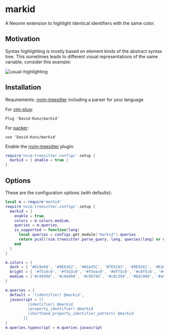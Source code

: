 # markid

A Neovim extension to highlight identical identifiers with the same color.

## Motivation

Syntax highlighting is mostly based on element kinds of the abstract syntax tree.
This sometimes leads to different visual representations of the same variable, consider this example:

![usual-highlighting](https://user-images.githubusercontent.com/1009936/189521578-99f0fdfb-f1db-4598-89e8-5ee5c98773fd.png)


## Installation

Requirements: [nvim-treesitter](https://github.com/nvim-treesitter/nvim-treesitter) including a parser for your language

For [vim-plug](https://github.com/junegunn/vim-plug):
```
Plug 'David-Kunz/markid'
```
For [packer](https://github.com/wbthomason/packer.nvim):
```
use 'David-Kunz/markid'
```

Enable the [nvim-treesitter](https://github.com/nvim-treesitter/nvim-treesitter) plugin:

```lua
require'nvim-treesitter.configs'.setup {
  markid = { enable = true }
}
```

## Options

These are the configuration options (with defaults):

```lua
local m = require'markid'
require'nvim-treesitter.configs'.setup {
  markid = {
    enable = true,
    colors = m.colors.medium,
    queries = m.queries,
    is_supported = function(lang)
      local queries = configs.get_module("markid").queries
      return pcall(vim.treesitter.parse_query, lang, queries[lang] or queries['default'])
    end
  }
}

m.colors = {
  dark = { '#619e9d', '#9E6162', '#81A35C', '#7E5CA3', '#9E9261', '#616D9E', '#97687B', '#689784', '#999C63', '#66639C', '#967869', '#698796', '#9E6189', '#619E76' },
  bright = { '#f5c0c0', '#f5d3c0', '#f5eac0', '#dff5c0', '#c0f5c8', '#c0f5f1', '#c0dbf5', '#ccc0f5', '#f2c0f5' },
  medium = {'#c99d9d', '#c9a99d', '#c9b79d', '#c9c39d', '#bdc99d', '#a9c99d', '#9dc9b6', '#9dc2c9', '#9da9c9', '#b29dc9', '#c99dc1' }
}

m.queries = {
  default = '(identifier) @markid',
  javascript = [[
          (identifier) @markid
          (property_identifier) @markid
          (shorthand_property_identifier_pattern) @markid
        ]]
}
m.queries.typescript = m.queries.javascript
```
